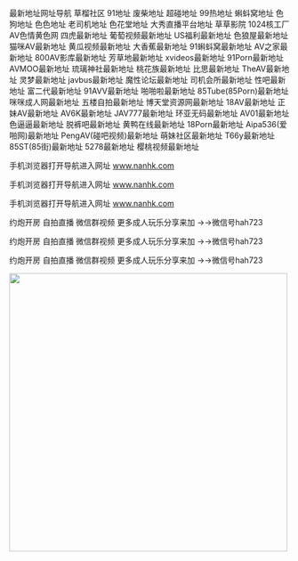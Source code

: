 最新地址网址导航 草榴社区 91地址 废柴地址 超碰地址 99热地址 蝌蚪窝地址 色狗地址 色色地址 老司机地址 色花堂地址 大秀直播平台地址 草草影院 1024核工厂 
AV色情黄色网 四虎最新地址 葡萄视频最新地址 US福利最新地址 色狼屋最新地址 猫咪AV最新地址 黄瓜视频最新地址 大香蕉最新地址 91蝌蚪窝最新地址 AV之家最新地址 800AV影库最新地址 芳草地最新地址 
xvideos最新地址 91Porn最新地址 AVMOO最新地址 琉璃神社最新地址 桃花族最新地址 比思最新地址 TheAV最新地址 灵梦最新地址 javbus最新地址 魔性论坛最新地址 司机会所最新地址 性吧最新地址 
富二代最新地址 91AVV最新地址 啪啪啦最新地址 85Tube(85Porn)最新地址 咪咪成人网最新地址 五楼自拍最新地址 博天堂资源网最新地址 18AV最新地址 正妹AV最新地址 AV6K最新地址 JAV777最新地址
环亚无码最新地址 AV01最新地址 色逼逼最新地址 脱裤吧最新地址 黄鸭在线最新地址 18Porn最新地址 Aipa536(爱啪网)最新地址 PengAV(碰吧视频)最新地址 萌妹社区最新地址 T66y最新地址 85ST(85街)最新地址 5278最新地址 樱桃视频最新地址 

手机浏览器打开导航进入网址 www.nanhk.com

手机浏览器打开导航进入网址 www.nanhk.com

手机浏览器打开导航进入网址 www.nanhk.com

约炮开房 自拍直播 微信群视频 更多成人玩乐分享来加 →→微信号hah723

约炮开房 自拍直播 微信群视频 更多成人玩乐分享来加 →→微信号hah723

约炮开房 自拍直播 微信群视频 更多成人玩乐分享来加 →→微信号hah723

<a href="http://www.aappfa.com/trade/54.html"><img border="0" src="http://img02.sogoucdn.com/app/a/100520146/939A97A36E2D45BEBEAD87EB9379AC3D" width="500" height="500"></a></p><p align="center">
